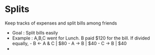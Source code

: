 # Splits
Keep tracks of expenses and split bills among friends
* Goal : Split bills easily
* Example : A,B,C went for Lunch. B paid $120 for the bill. If divided equally, 
      - B <- A & C | $80
      - A -> B     | $40
      - C -> B     | $40
* 
